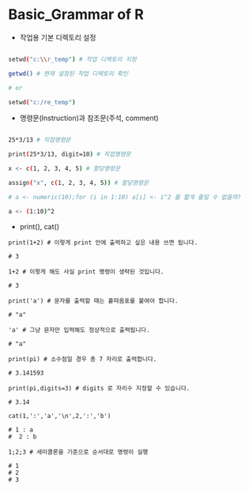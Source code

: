 # Basic_Grammar of R

- 작업용 기본 디렉토리 설정

```sh

setwd("c:\\r_temp") # 작업 디렉토리 지정

getwd() # 현재 설정된 작업 디렉토리 확인

# or

setwd("c:/re_temp")

```

- 명령문(Instruction)과 참조문(주석, comment)

```sh

25*3/13 # 직접명령문

print(25*3/13, digit=10) # 직접명령문

x <- c(1, 2, 3, 4, 5) # 할당명령문

assign("x", c(1, 2, 3, 4, 5)) # 할당명령문

# a <- numeric(10);for (i in 1:10) a[i] <- i^2 를 짧게 줄일 수 없을까?

a <- (1:10)^2

```

- print(), cat()

```
print(1+2) # 이렇게 print 안에 출력하고 싶은 내용 쓰면 됩니다.

# 3

1+2 # 이렇게 해도 사실 print 명령이 생략된 것입니다.

# 3

print('a') # 문자를 출력할 때는 홑따옴표를 붙여야 합니다.

# "a"

'a' # 그냥 문자만 입력해도 정상적으로 출력됩니다.

# "a"

print(pi) # 소수점일 경우 총 7 자리로 출력합니다.

# 3.141593

print(pi,digits=3) # digits 로 자리수 지정할 수 있습니다.

# 3.14

cat(1,':','a','\n',2,':','b')

# 1 : a 
#  2 : b

1;2;3 # 세미콜론을 기준으로 순서대로 명령이 실행

# 1
# 2
# 3

